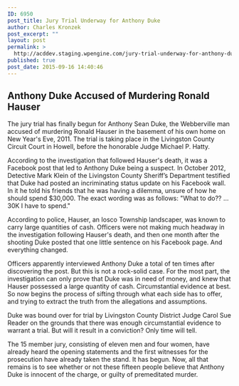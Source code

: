 ```yaml
---
ID: 6950
post_title: Jury Trial Underway for Anthony Duke
author: Charles Kronzek
post_excerpt: ""
layout: post
permalink: >
  http://acddev.staging.wpengine.com/jury-trial-underway-for-anthony-duke.html
published: true
post_date: 2015-09-16 14:40:46
---
```

<h2>Anthony Duke Accused of Murdering Ronald Hauser</h2>
<span style="font-weight: 400;">The jury trial has finally begun for </span><span style="font-weight: 400;">Anthony Sean Duke, the Webberville man accused of murdering Ronald Hauser in the basement of his own home on New Year's Eve, 2011. The trial is taking place in the Livingston County Circuit Court in Howell, before the honorable Judge Michael P. Hatty.</span><!--more-->

<span style="font-weight: 400;">According to the investigation that followed Hauser's death, it was a Facebook post that led to Anthony Duke being a suspect. In October 2012, </span><span style="font-weight: 400;">Detective Mark Klein of the Livingston County Sheriff’s Department testified that Duke had posted an incriminating status update on his Facebook wall. In it he told his friends that he was having a dilemma, unsure of how he should spend $30,000. The exact wording was as follows: "What to do?? … 30K I have to spend."</span>

<span style="font-weight: 400;">According to police, Hauser, an</span><span style="font-weight: 400;"> Iosco Township landscaper, was known to carry large quantities of cash. Officers were not making much headway in the investigation following Hauser's death, and then one month after the shooting Duke posted that one little sentence on his Facebook page. And everything changed.</span>

Officers apparently interviewed Anthony Duke a total of ten times after discovering the post. But this is not a rock-solid case. For the most part, the investigation can only prove that Duke was in need of money, and knew that Hauser possessed a large quantity of cash. Circumstantial evidence at best. So now begins the process of sifting through what each side has to offer, and trying to extract the truth from the allegations and assumptions.

Duke was bound over for trial by Livingston County District Judge Carol Sue Reader on the grounds that there was enough circumstantial evidence to warrant a trial. But will it result in a conviction? Only time will tell.

<span style="font-weight: 400;">The 15 member jury, consisting of eleven men and four women, have already heard the opening statements and the first witnesses for the prosecution have already taken the stand. It has begun. Now, all that remains is to see whether or not these fifteen people believe that Anthony Duke is innocent of the charge, or guilty of premeditated murder.</span>